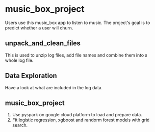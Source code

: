 # music_box_project
Users use this music_box app to listen to music. The project's goal is to predict whether a user will churn.

## unpack_and_clean_files
This is used to unzip log files, add file names and combine them into a whole log file.

## Data Exploration
Have a look at what are included in the log data.

## music_box_project
1. Use pyspark on google cloud platform to load and prepare data.
2. Fit logistic regression, xgboost and randorm forest models with grid search.
